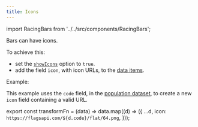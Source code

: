 ```yaml
---
title: Icons
---
```


import RacingBars from '../../src/components/RacingBars';

Bars can have icons.

To achieve this:

- set the [`showIcons`](../documentation/options.md#showicons) option to `true`.
- add the field `icon`, with icon URLs, to the [data items](../documentation/data.md#long-data).

Example:

This example uses the `code` field, in the [population dataset](../sample-datasets.md#population), to create a new `icon` field containing a valid URL.

export const transformFn = (data) => data.map((d) => ({
...d,
icon: `https://flagsapi.com/${d.code}/flat/64.png`,
}));

<div className="gallery">
  <RacingBars
    dataUrl="/data/population.csv"
    dataType="csv"
    dataTransform={transformFn}
    title="World Population in 60 Years"
    subTitle="Country Population in millions"
    caption="Source: World Bank"
    showIcons={true}
    labelsPosition="outside"
  />
</div>
